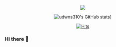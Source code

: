   <div align=center>
<img src="https://capsule-render.vercel.app/api?type=waving&height=400&color=auto&text=Welcom&fontSize=100&desc=udwns310's%20GitHub%20Profile&descAlign=58" />
	  
![udwns310's GitHub stats](https://github-readme-stats.vercel.app/api?username=udwns310&show_icons=true)]
	
[![Hits](https://hits.seeyoufarm.com/api/count/incr/badge.svg?url=https%3A%2F%2Fgithub.com%2Fudwns310&count_bg=%233D89C8&title_bg=%23555555&icon=&icon_color=%23E7E7E7&title=Hello&edge_flat=false)](https://hits.seeyoufarm.com)
	
  </div>
  
  ### Hi there 👋

<!--
**udwns310/udwns310** is a ✨ _special_ ✨ repository because its `README.md` (this file) appears on your GitHub profile.

Here are some ideas to get you started:

- 🔭 I’m currently working on ...
- 🌱 I’m currently learning ...
- 👯 I’m looking to collaborate on ...
- 🤔 I’m looking for help with ...
- 💬 Ask me about ...
- 📫 How to reach me: ...
- 😄 Pronouns: ...
- ⚡ Fun fact: ...
-->
